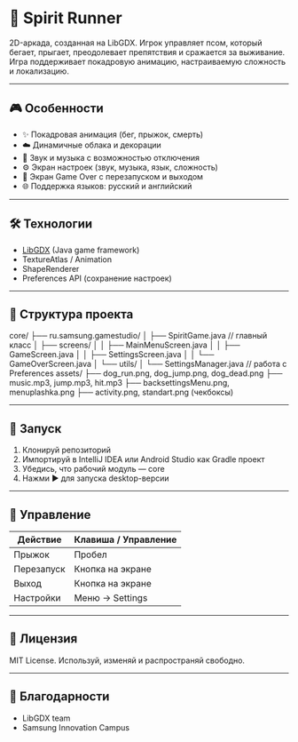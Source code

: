 # 🐾 Spirit Runner

2D-аркада, созданная на LibGDX. Игрок управляет псом, который бегает, прыгает, преодолевает препятствия и сражается за выживание. Игра поддерживает покадровую анимацию, настраиваемую сложность и локализацию.

---

## 🎮 Особенности

- ✨ Покадровая анимация (бег, прыжок, смерть)
- ☁️ Динамичные облака и декорации
- 🎵 Звук и музыка с возможностью отключения
- ⚙️ Экран настроек (звук, музыка, язык, сложность)
- 🔁 Экран Game Over с перезапуском и выходом
- 🌐 Поддержка языков: русский и английский

---

## 🛠️ Технологии

- [LibGDX](https://libgdx.com/) (Java game framework)
- TextureAtlas / Animation<TextureRegion>
- ShapeRenderer
- Preferences API (сохранение настроек)

---

## 📁 Структура проекта

core/
├── ru.samsung.gamestudio/
│ ├── SpiritGame.java // главный класс
│ ├── screens/
│ │ ├── MainMenuScreen.java
│ │ ├── GameScreen.java
│ │ ├── SettingsScreen.java
│ │ └── GameOverScreen.java
│ └── utils/
│ └── SettingsManager.java // работа с Preferences
assets/
├── dog_run.png, dog_jump.png, dog_dead.png
├── music.mp3, jump.mp3, hit.mp3
├── backsettingsMenu.png, menuplashka.png
├── activity.png, standart.png (чекбоксы)


---

## 🚀 Запуск

1. Клонируй репозиторий
2. Импортируй в IntelliJ IDEA или Android Studio как Gradle проект
3. Убедись, что рабочий модуль — core
4. Нажми ▶ для запуска desktop-версии

---

## 🔧 Управление

| Действие        | Клавиша / Управление |
|-----------------|----------------------|
| Прыжок          | Пробел               |
| Перезапуск      | Кнопка на экране     |
| Выход           | Кнопка на экране     |
| Настройки       | Меню → Settings      |

---

## 📄 Лицензия

MIT License. Используй, изменяй и распространяй свободно.

---

## 🙌 Благодарности

- LibGDX team
- Samsung Innovation Campus
